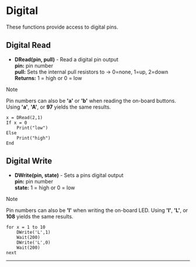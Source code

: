 # Digital

These functions provide access to digital pins.

## Digital Read

- **DRead(pin, pull)** - Read a digital pin output <br>
**pin:** pin number <br> 
**pull:** Sets the internal pull resistors to -> 0=none, 1=up, 2=down <br>
**Returns:** 1 = high or  0 = low 

> [!NOTE]
> Pin numbers can also be **'a'** or **'b'** when reading the on-board buttons. Using **'a'**, **'A'**, or **97** yields the same results.

```basic
x = DRead(2,1)
If x = 0
    Print("low")
Else
    Print("high")
End
```

## Digital Write
- **DWrite(pin, state)**  - Sets a pins digital output <br>
**pin:** pin number <br> **state:** 1 = high or 0 = low

> [!NOTE]
> Pin numbers can also be **'l'** when writing the on-board LED. Using **'l'**, **'L'**, or **108** yields the same results.

```basic
for x = 1 to 10
    DWrite('L',1)
    Wait(200)
    DWrite('L',0)
    Wait(200)
next
```
---